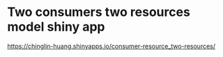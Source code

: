 # Two consumers two resources model shiny app

 https://chinglin-huang.shinyapps.io/consumer-resource_two-resources/
